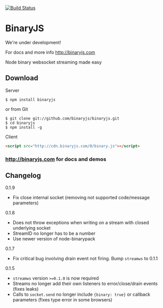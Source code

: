 [![Build Status](https://secure.travis-ci.org/binaryjs/binaryjs.png)](http://travis-ci.org/binaryjs/binaryjs)

BinaryJS
========

We're under development! 

For docs and more info
http://binaryjs.com

Node binary websocket streaming made easy


## Download

Server

```console
$ npm install binaryjs
```
or from Git
```console
$ git clone git://github.com/binaryjs/binaryjs.git
$ cd binaryjs 
$ npm install -g
```

Client

```html
<script src="http://cdn.binaryjs.com/0/binary.js"></script>
```

### http://binaryjs.com for docs and demos


## Changelog

0.1.9

- Fix close internal socket (removing not supported code/message parameters)

0.1.8

- Does not throw exceptions when writing on a stream with closed underlying socket
- StreamID no longer has to be a number
- Use newer version of node-binarypack

0.1.7

- Fix critical bug involving drain event not firing. Bump `streamws` to 0.1.1

0.1.5

- `streamws` version `>=0.1.0` is now required
- Streams no longer add their own listeners to error/close/drain events (fixes leaks)
- Calls to `socket.send` no longer include `{binary: true}` or callback parameters (fixes type error in some browsers)

